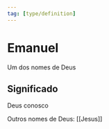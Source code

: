 ```yaml
---
tag: [type/definition]
---
```


# Emanuel

Um dos nomes de Deus

## Significado
Deus conosco

Outros nomes de Deus: [[Jesus]]
